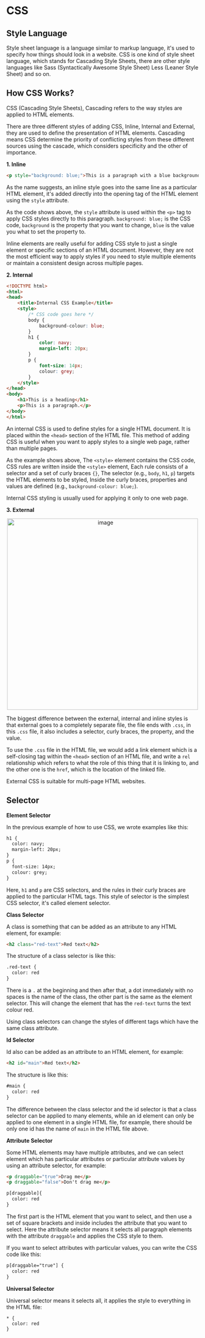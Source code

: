 # CSS

## Style Language

Style sheet language is a language similar to markup language, it's used to specify how things should look in a website. CSS is one kind of style sheet language, which stands for Cascading Style Sheets, there are other style languages like Sass (Syntactically Awesome Style Sheet) Less (Leaner Style Sheet) and so on. 

## How CSS Works?

CSS (Cascading Style Sheets), Cascading refers to the way styles are applied to HTML elements.

There are three different styles of adding CSS, Inline, Internal and External, they are used to define the presentation of HTML elements. Cascading means CSS determine the priority of conflicting styles from these different sources using the cascade, which considers specificity and the other of importance.

**1. Inline**
```html
<p style="background: blue;">This is a paragraph with a blue background.</p>
```
As the name suggests, an inline style goes into the same line as a particular HTML element, it's added directly into the opening tag of the HTML element using the `style` attribute.

As the code shows above, the `style` attribute is used within the `<p>` tag to apply CSS styles directly to this paragraph. `background: blue;` is the CSS code, `background` is the property that you want to change, `blue` is the value you what to set the property to.

Inline elements are really useful for adding CSS style to just a single element or specific sections of an HTML document. However, they are not the most efficient way to apply styles if you need to style multiple elements or maintain a consistent design across multiple pages.

**2. Internal**
```html
<!DOCTYPE html>
<html>
<head>
    <title>Internal CSS Example</title>
    <style>
        /* CSS code goes here */
        body {
            background-colour: blue;
        }
        h1 {
            color: navy;
            margin-left: 20px;
        }
        p {
            font-size: 14px;
            colour: grey;
        }
    </style>
</head>
<body>
    <h1>This is a heading</h1>
    <p>This is a paragraph.</p>
</body>
</html>
```

An internal CSS is used to define styles for a single HTML document. It is placed within the `<head>` section of the HTML file. This method of adding CSS is useful when you want to apply styles to a single web page, rather than multiple pages.

As the example shows above, The `<style>` element contains the CSS code, CSS rules are written inside the `<style>` element, Each rule consists of a selector and a set of curly braces `{}`, The selector (e.g., `body`, `h1`, `p`) targets the HTML elements to be styled, Inside the curly braces, properties and values are defined (e.g., `background-colour: blue;`).

Internal CSS styling is usually used for applying it only to one web page.

**3. External**

<div align=center>
<img width="500" alt="image" src="https://github.com/ShiyuFan0820/CSLearningNote/assets/149340606/2c151cff-256c-48a0-a76b-41c0f76dac98">
</div>

The biggest difference between the external, internal and inline styles is that external goes to a completely separate file, the file ends with `.css`, in this `.css` file, it also includes a selector, curly braces, the property, and the value. 

To use the `.css` file in the HTML file, we would add a link element which is a self-closing tag within the `<head>` section of an HTML file, and write a `rel` relationship which refers to what the role of this thing that it is linking to, and the other one is the `href`, which is the location of the linked file.

External CSS is suitable for multi-page HTML websites.

## Selector

**Element Selector**

In the previous example of how to use CSS, we wrote examples like this:
```html
h1 {
  color: navy;
  margin-left: 20px;
}
p {
  font-size: 14px;
  colour: grey;
}
```
Here, `h1` and `p` are CSS selectors, and the rules in their curly braces are applied to the particular HTML tags. This style of selector is the simplest CSS selector, it's called element selector.

**Class Selector**

A class is something that can be added as an attribute to any HTML element, for example:
```html
<h2 class="red-text">Red text</h2>
```

The structure of a class selector is like this:
```html
.red-text {
  color: red
}
```
There is a `.` at the beginning and then after that, a dot immediately with no spaces is the name of the class, the other part is the same as the element selector. This will change the element that has the `red-text` turns the text colour red.

Using class selectors can change the styles of different tags which have the same class attribute.

**Id Selector**

Id also can be added as an attribute to an HTML element, for example:
```html
<h2 id="main">Red text</h2>
```

The structure is like this:
```html
#main {
  color: red
}
```

The difference between the class selector and the id selector is that a class selector can be applied to many elements, while an id element can only be applied to one element in a single HTML file, for example, there should be only one id has the name of `main` in the HTML file above.

**Attribute Selector**

Some HTML elements may have multiple attributes, and we can select element which has particular attributes or particular attribute values by using an attribute selector, for example:
```html
<p draggable="true">Drag me</p>
<p draggable="false">Don't drag me</p>
```
```html
p[draggable]{
  color: red
}
```
The first part is the HTML element that you want to select, and then use a set of square brackets and inside includes the attribute that you want to select. Here the attribute selector means it selects all paragraph elements with the attribute `draggable` and applies the CSS style to them.

If you want to select attributes with particular values, you can write the CSS code like this:
```html
p[draggable="true"] {
  color: red
}
```

**Universal Selector**

Universal selector means it selects all, it applies the style to everything in the HTML file:

```
* {
  color: red
}
```


